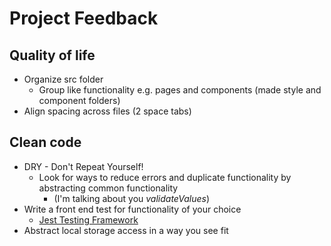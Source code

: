 # Project Feedback

## Quality of life
* Organize src folder 
  * Group like functionality e.g. pages and components (made style and component folders)
* Align spacing across files (2 space tabs)

## Clean code
* DRY - Don't Repeat Yourself!
  * Look for ways to reduce errors and duplicate functionality by abstracting common functionality
    * (I'm talking about you *validateValues*)
* Write a front end test for functionality of your choice
  * [Jest Testing Framework](https://jestjs.io/)
* Abstract local storage access in a way you see fit
